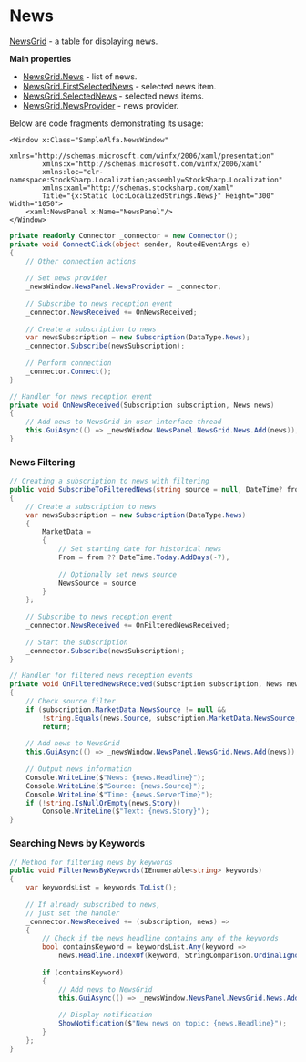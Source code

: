 # News

[NewsGrid](xref:StockSharp.Xaml.NewsGrid) - a table for displaying news.

**Main properties**

- [NewsGrid.News](xref:StockSharp.Xaml.NewsGrid.News) - list of news.
- [NewsGrid.FirstSelectedNews](xref:StockSharp.Xaml.NewsGrid.FirstSelectedNews) - selected news item.
- [NewsGrid.SelectedNews](xref:StockSharp.Xaml.NewsGrid.SelectedNews) - selected news items.
- [NewsGrid.NewsProvider](xref:StockSharp.Xaml.NewsGrid.NewsProvider) - news provider.

Below are code fragments demonstrating its usage:

```xaml
<Window	x:Class="SampleAlfa.NewsWindow"
        xmlns="http://schemas.microsoft.com/winfx/2006/xaml/presentation"
        xmlns:x="http://schemas.microsoft.com/winfx/2006/xaml"
        xmlns:loc="clr-namespace:StockSharp.Localization;assembly=StockSharp.Localization"
        xmlns:xaml="http://schemas.stocksharp.com/xaml"
        Title="{x:Static loc:LocalizedStrings.News}" Height="300" Width="1050">
    <xaml:NewsPanel x:Name="NewsPanel"/>
</Window>
```

```cs
private readonly Connector _connector = new Connector();
private void ConnectClick(object sender, RoutedEventArgs e)
{
    // Other connection actions
    
    // Set news provider
    _newsWindow.NewsPanel.NewsProvider = _connector;
    
    // Subscribe to news reception event
    _connector.NewsReceived += OnNewsReceived;
    
    // Create a subscription to news
    var newsSubscription = new Subscription(DataType.News);
    _connector.Subscribe(newsSubscription);
    
    // Perform connection
    _connector.Connect();
}

// Handler for news reception event
private void OnNewsReceived(Subscription subscription, News news)
{
    // Add news to NewsGrid in user interface thread
    this.GuiAsync(() => _newsWindow.NewsPanel.NewsGrid.News.Add(news));
}
```

### News Filtering

```cs
// Creating a subscription to news with filtering
public void SubscribeToFilteredNews(string source = null, DateTime? from = null)
{
    // Create a subscription to news
    var newsSubscription = new Subscription(DataType.News)
    {
        MarketData =
        {
            // Set starting date for historical news
            From = from ?? DateTime.Today.AddDays(-7),
            
            // Optionally set news source
            NewsSource = source
        }
    };
    
    // Subscribe to news reception event
    _connector.NewsReceived += OnFilteredNewsReceived;
    
    // Start the subscription
    _connector.Subscribe(newsSubscription);
}

// Handler for filtered news reception events
private void OnFilteredNewsReceived(Subscription subscription, News news)
{
    // Check source filter
    if (subscription.MarketData.NewsSource != null && 
        !string.Equals(news.Source, subscription.MarketData.NewsSource, StringComparison.OrdinalIgnoreCase))
        return;
        
    // Add news to NewsGrid
    this.GuiAsync(() => _newsWindow.NewsPanel.NewsGrid.News.Add(news));
    
    // Output news information
    Console.WriteLine($"News: {news.Headline}");
    Console.WriteLine($"Source: {news.Source}");
    Console.WriteLine($"Time: {news.ServerTime}");
    if (!string.IsNullOrEmpty(news.Story))
        Console.WriteLine($"Text: {news.Story}");
}
```

### Searching News by Keywords

```cs
// Method for filtering news by keywords
public void FilterNewsByKeywords(IEnumerable<string> keywords)
{
    var keywordsList = keywords.ToList();
    
    // If already subscribed to news,
    // just set the handler
    _connector.NewsReceived += (subscription, news) =>
    {
        // Check if the news headline contains any of the keywords
        bool containsKeyword = keywordsList.Any(keyword => 
            news.Headline.IndexOf(keyword, StringComparison.OrdinalIgnoreCase) >= 0);
            
        if (containsKeyword)
        {
            // Add news to NewsGrid
            this.GuiAsync(() => _newsWindow.NewsPanel.NewsGrid.News.Add(news));
            
            // Display notification
            ShowNotification($"New news on topic: {news.Headline}");
        }
    };
}
```